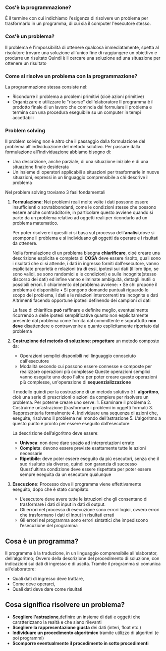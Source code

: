 ### Cos'è la programmazione?
È il termine con cui indichiamo l'esigenza di risolvere un problema per trasformarlo in un programma, di cui sia il computer l'esecutore stesso.
### Cos'è un problema?
Il problema è l'impossibilità di ottenere qualcosa immediatamente, spetta al risolutore trovare una soluzione all'unico fine di raggiungere un obiettivo e produrre un risultato
Quindi è il cercare una soluzione ad una situazione per ottenere un risultato
### Come si risolve un problema con la programmazione?
La programmazione stessa consiste nel:
- Ricondurre il problema a problemi primitivi (cioè azioni primitive)
- Organizzare e utilizzare le "risorse" dell'elaboratore
Il programma è il prodotto finale di un lavoro che comincia dal formulare il problema e termina con una procedura eseguibile su un computer in tempi accettabili
### Problem solving
Il problem solving non è altro che il passaggio dalla formulazione del problema all'individuazione del metodo solutivo. 
Per passare dalla formulazione all'individuazione abbiamo bisogno di:
- Una descrizione, anche parziale, di una situazione iniziale e di una situazione finale desiderata
- Un insieme di operatori applicabili a situazioni per trasformarle in nuove situazioni, espressi in un linguaggio comprensibile a chi descrive il problema

Nel problem solving troviamo 3 fasi fondamentali
1. **Formulazione**:
	Nei problemi reali molte volte i dati possono essere insufficienti o sovrabbondanti, come le condizioni stesse che possono essere anche contradditorie, in particolare questo avviene quando si parte da un problema relativo ad oggetti reali per ricondurlo ad un problema matematico.
	
	Per poter risolvere i quesiti ci si basa sul processo dell'**analisi**,dove si scompone il problema e si individuano gli oggetti da operare e i risultati da ottenere.
	
	Nella formulazione di un problema bisogna **chiarificare**, cioè creare una descrizione esplicita e completa di **COSA** deve essere risolto, quali sono i risultati che ci si attende, i dati in ingresso forniti dall'esecutore, vanno esplicitate proprietà e relazioni tra di essi, ipotesi sui dati (il loro tipo, se sono validi, se sono randomici e le condizioni) e sulle incognite(stesso discorso dei dati) ed infine vanno eliminate ambiguità, dettagli inutili o possibili errori.
	Il chiarimento del problema avviene:
		• Se chi propone il problema è disponibile
		• Si pongono domande puntuali riguardo lo scopo del problema, i dati e le relazioni intercorrenti tra incognita e dati
	Altrimenti facendo opportune ipotesi definendo dei campioni di dati
	
	La fase di chiarifica **può** raffinare e definire meglio, eventualmente ricorrendo a delle ipotesi semplificative quanto non esplicitamente presente dal problema come fornita dal committente e soprattutto **non deve** disattendere o contravvenire a quanto esplicitamente riportato dal problema
	
2. **Costruzione del metodo di soluzione**: **progettare** un metodo composto da:
	- Operazioni semplici disponibili nel linguaggio conosciuto dall'esecutore
	- Modalità secondo cui possono essere connesse e composte per realizzare operazioni più complesse
	Queste operazioni semplici vanno eseguite uno dopo l'altra per poter creare queste operazioni più complesse, un'operazione di **sequenzializzazione**
	
	Il modello quindi per la costruzione di un metodo solutivo è l' **algoritmo**, cioè una serie di prescrizioni o azioni da compiere per risolvere un problema. Per poterne creare uno serve:
		1. Esaminare il problema
		2. Costruirne un’astrazione (trasformare i problemi in oggetti formali)
		3. Rappresentarla formalmente
		4. Individuare una sequenza di azioni che, eseguite, risolvano il problema nel mondo dell’astrazione
		5. L’algoritmo a questo punto è pronto per essere eseguito dall’esecutore

	La descrizione dell’algoritmo deve essere:
	- **Univoca**: non deve dare spazio ad interpretazioni errate
	- **Completa**: devono essere previste esattamente tutte le azioni necessarie
	- **Ripetibile**: deve poter essere eseguito da più esecutori, senza che il suo risultato sia diverso, quindi con garanzia di successo
		Quest'ultima condizione deve essere rispettata per poter essere sempre eseguita da un esecutore qualunque

3. **Esecuzione:** Processo dove il programma viene effettivamente eseguito, dopo che è stato compilato.
	- L’esecutore deve avere tutte le istruzioni che gli consentano di trasformare i dati di input in dati di output.
	- Gli errori nel processo di esecuzione sono errori logici, ovvero errori che trasformano i dati di input in risultati errati
	- Gli errori nel programma sono errori sintattici che impediscono l’esecuzione del programma
## Cosa è un programma? 
Il programma è la traduzione, in un linguaggio comprensibile all'elaborator, dell'algoritmo;
Ovvero della descrizione del procedimento di soluzione, con indicazioni sui dati di ingresso e di uscita.
Tramite il programma si comunica all'elaboratore:
- Quali dati di ingresso deve trattare, 
- Come deve operarci,
- Quali dati deve dare come risultati
## Cosa significa risolvere un problema?
- **Scegliere l'astrazione**,definire un insieme di dati e oggetti che caratterizzano la realtà e che siano rilevanti
- **Scegliere la rappresentazione giusta** dei dati (interi, float etc.)
- **Individuare un procedimento algoritmico** tramite utilizzo di algoritmi (e poi programmi)
- **Scomporre eventualmente il procedimento in sotto procedimenti**